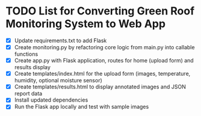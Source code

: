 # TODO List for Converting Green Roof Monitoring System to Web App

- [x] Update requirements.txt to add Flask
- [x] Create monitoring.py by refactoring core logic from main.py into callable functions
- [x] Create app.py with Flask application, routes for home (upload form) and results display
- [x] Create templates/index.html for the upload form (images, temperature, humidity, optional moisture sensor)
- [x] Create templates/results.html to display annotated images and JSON report data
- [x] Install updated dependencies
- [x] Run the Flask app locally and test with sample images
